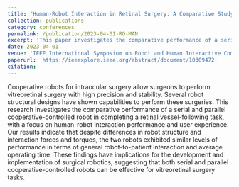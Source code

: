 ```yaml
---
title: "Human-Robot Interaction in Retinal Surgery: A Comparative Study of Serial and Parallel Cooperative Robots"
collection: publications
category: conferences
permalink: /publication/2023-04-01-RO-MAN
excerpt: 'This paper investigates the comparative performance of a serial and parallel cooperative-controlled robot in completing a retinal vessel-following task, with a focus on human-robot interaction performance and user experience.'
date: 2023-04-01
venue: 'IEEE International Symposium on Robot and Human Interactive Communication (RO-MAN)'
paperurl: 'https://ieeexplore.ieee.org/abstract/document/10309472'
citation:
---
```


Cooperative robots for intraocular surgery allow surgeons to perform vitreoretinal surgery with high precision and stability. Several robot structural designs have shown capabilities to perform these surgeries. This research investigates the comparative performance of a serial and parallel cooperative-controlled robot in completing a retinal vessel-following task, with a focus on human-robot interaction performance and user experience. Our results indicate that despite differences in robot structure and interaction forces and torques, the two robots exhibited similar levels of performance in terms of general robot-to-patient interaction and average operating time. These findings have implications for the development and implementation of surgical robotics, suggesting that both serial and parallel cooperative-controlled robots can be effective for vitreoretinal surgery tasks.
